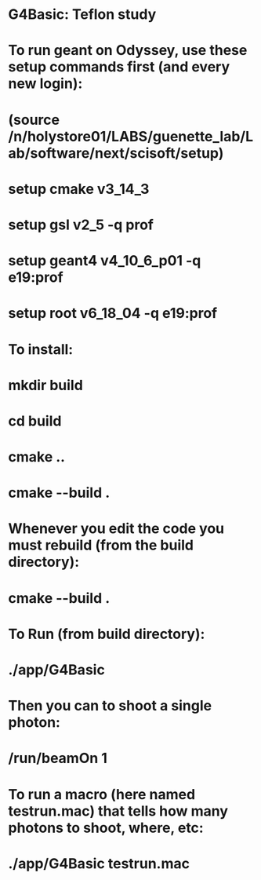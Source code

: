 # G4Basic: Teflon study

# To run geant on Odyssey, use these setup commands first (and every new login):

#    (source /n/holystore01/LABS/guenette_lab/Lab/software/next/scisoft/setup)

#    setup cmake v3_14_3
#    setup gsl v2_5 -q prof
#    setup geant4 v4_10_6_p01 -q e19:prof
#    setup root v6_18_04 -q e19:prof


# To install:
#    mkdir build
#    cd build
#    cmake ..
#    cmake --build .

# Whenever you edit the code you must rebuild (from the build directory):
#    cmake --build .

# To Run (from build directory):
#    ./app/G4Basic

# Then you can to shoot a single photon:
#     /run/beamOn 1

# To run a macro (here named testrun.mac) that tells how many photons to shoot, where, etc:
#     ./app/G4Basic testrun.mac
